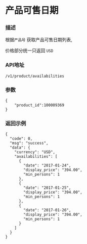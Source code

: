 # 产品可售日期

### 描述

根据`产品号` 获取产品可售日期列表,

价格部分统一只返回 `USD`


### API地址

    /v1/product/availabilities

### 参数

	{
		"product_id":100009369
	}



### 返回示例

	{
	  "code": 0,
	  "msg": "success",
	  "data": {
	    "currency": "USD",
	    "availabilities": [
	      {
	        "date": "2017-01-24",
	        "display_price": "394.00",
	        "min_persons": 1
	      },
	      {
	        "date": "2017-01-25",
	        "display_price": "394.00",
	        "min_persons": 1
	      },
	      {
	        "date": "2017-01-26",
	        "display_price": "394.00",
	        "min_persons": 1
	      }
	    ]
	  }
	}
	

